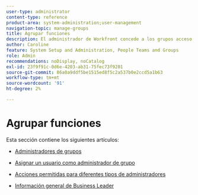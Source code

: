 ```yaml
---
user-type: administrator
content-type: reference
product-area: system-administration;user-management
navigation-topic: manage-groups
title: Agrupar funciones
description: El administrador de Workfront concede a los grupos acceso a las áreas de Workfront donde necesitan trabajar y comunicarse. A continuación, cada grupo puede mantener su información de Workfront, como usuarios, plantillas y formularios y proyectos personalizados, separada de la de otros departamentos. Se requiere al menos un administrador de grupo para cada grupo. Pueden existir hasta 14 niveles de subgrupos en un grupo.
author: Caroline
feature: System Setup and Administration, People Teams and Groups
role: Admin
recommendations: noDisplay, noCatalog
exl-id: 23f9f91c-0d6e-4203-ab31-75fec73f9201
source-git-commit: 86a0a9ddf5be1515ed8f5c2a537b0e2ccd5a1b63
workflow-type: tm+mt
source-wordcount: '91'
ht-degree: 2%

---
```


# Agrupar funciones

Esta sección contiene los siguientes artículos:

* [Administradores de grupos](../../../administration-and-setup/manage-groups/group-roles/group-administrators.md)

* [Asignar un usuario como administrador de grupo](../../../administration-and-setup/manage-groups/group-roles/assign-user-as-group-administrator.md)
* [Acciones permitidas para diferentes tipos de administradores](../../../administration-and-setup/manage-groups/group-roles/group-actions-allowed-different-types-admins.md)

* [Información general de Business Leader](../../../administration-and-setup/manage-groups/group-roles/business-leader-overview.md)
